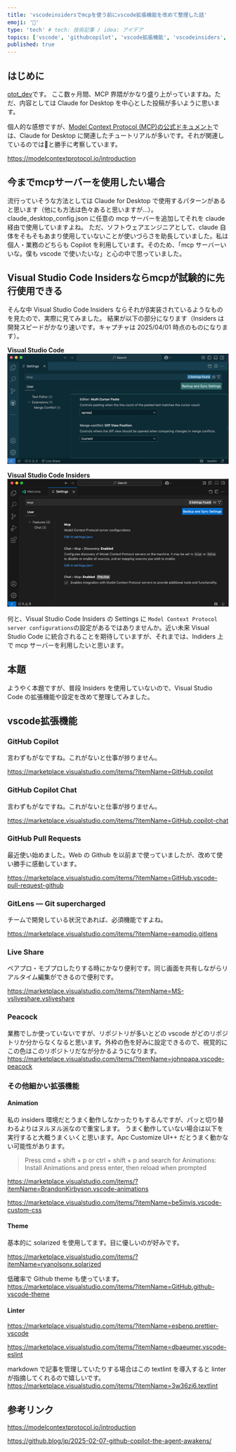 ```yaml
---
title: 'vscodeinsidersでmcpを使う前にvscode拡張機能を改めて整理した話'
emoji: '🤖'
type: 'tech' # tech: 技術記事 / idea: アイデア
topics: ['vscode', 'githubcopilot', 'vscode拡張機能', 'vscodeinsiders', 'mcp']
published: true
---
```


## はじめに

[otot_dev](https://zenn.dev/otot_dev)です。
ここ数ヶ月間、MCP 界隈がかなり盛り上がっていますね。ただ、内容としては Claude for Desktop を中心とした投稿が多いように思います。

個人的な感想ですが、[Model Context Protocol (MCP)の公式ドキュメント](https://modelcontextprotocol.io/introduction)では、Claude for Desktop に関連したチュートリアルが多いです。それが関連しているのでは🧐と勝手に考察しています。

https://modelcontextprotocol.io/introduction

## 今までmcpサーバーを使用したい場合

流行っていそうな方法としては Claude for Desktop で使用するパターンがあると思います（他にも方法は色々あると思いますが...）。
claude_desktop_config.json に任意の mcp サーバーを追加してそれを claude 経由で使用していますよね。
ただ、ソフトウェアエンジニアとして、claude 自体をそもそもあまり使用していないことが使いづらさを助長していました。私は個人・業務のどちらも Copilot を利用しています。そのため、「mcp サーバーいいな。僕も vscode で使いたいな」と心の中で思っていました。

## Visual Studio Code Insidersならmcpが試験的に先行使用できる

そんな中 Visual Studio Code Insiders ならそれがβ実装されているようなものを見たので、実際に見てみました。
結果が以下の部分になります（Insiders は開発スピードがかなり速いです。キャプチャは 2025/04/01 時点のものになります）。

**Visual Studio Code**
![](/images/b2a01bafe52835/vscode_mcp.png)

**Visual Studio Code Insiders**
![](/images/b2a01bafe52835/insiders_mcp.png)

何と、Visual Studio Code Insiders の Settings に `Model Context Protocol server configurations`の設定があるではありませんか。近い未来 Visual Studio Code に統合されることを期待していますが、それまでは、Indiders 上で mcp サーバーを利用したいと思います。

## 本題

ようやく本題ですが、普段 Insiders を使用していないので、Visual Studio Code の拡張機能や設定を改めて整理してみました。

## vscode拡張機能

### GitHub Copilot

言わずもがなですね。これがないと仕事が捗りません。

https://marketplace.visualstudio.com/items/?itemName=GitHub.copilot

### GitHub Copilot Chat

言わずもがなですね。これがないと仕事が捗りません。

https://marketplace.visualstudio.com/items/?itemName=GitHub.copilot-chat

### GitHub Pull Requests

最近使い始めました。Web の Github を以前まで使っていましたが、改めて使い勝手に感動しています。

https://marketplace.visualstudio.com/items/?itemName=GitHub.vscode-pull-request-github

### GitLens — Git supercharged

チームで開発している状況であれば、必須機能ですよね。

https://marketplace.visualstudio.com/items/?itemName=eamodio.gitlens

### Live Share

ペアプロ・モブプロしたりする時にかなり便利です。同じ画面を共有しながらリアルタイム編集ができるので便利です。

https://marketplace.visualstudio.com/items/?itemName=MS-vsliveshare.vsliveshare

### Peacock

業務でしか使っていないですが、リポジトリが多いとどの vscode がどのリポジトリか分からなくなると思います。外枠の色を好みに設定できるので、視覚的にこの色はこのリポジトリだなが分かるようになります。
https://marketplace.visualstudio.com/items/?itemName=johnpapa.vscode-peacock

### その他細かい拡張機能

#### Animation

私の insiders 環境だとうまく動作しなかったりもするんですが、パッと切り替わるよりはヌルヌル派なので重宝します。
うまく動作していない場合は以下を実行すると大概うまくいくと思います。Apc Customize UI++ だとうまく動かない可能性があります。

> Press cmd + shift + p or ctrl + shift + p and search for Animations: Install Animations and press enter, then reload when prompted

https://marketplace.visualstudio.com/items/?itemName=BrandonKirbyson.vscode-animations

https://marketplace.visualstudio.com/items/?itemName=be5invis.vscode-custom-css

#### Theme

基本的に solarized を使用してます。目に優しいのが好みです。

https://marketplace.visualstudio.com/items/?itemName=ryanolsonx.solarized

低確率で Github theme も使っています。
https://marketplace.visualstudio.com/items/?itemName=GitHub.github-vscode-theme

#### Linter

https://marketplace.visualstudio.com/items/?itemName=esbenp.prettier-vscode

https://marketplace.visualstudio.com/items/?itemName=dbaeumer.vscode-eslint

markdown で記事を管理していたりする場合はこの textlint を導入すると linter が指摘してくれるので嬉しいです。
https://marketplace.visualstudio.com/items/?itemName=3w36zj6.textlint

## 参考リンク

https://modelcontextprotocol.io/introduction

https://github.blog/jp/2025-02-07-github-copilot-the-agent-awakens/
